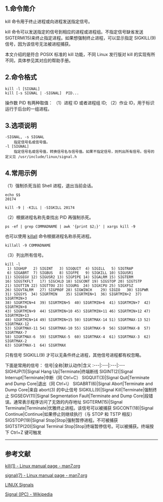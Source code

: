 ## 1.命令简介
kill 命令用于终止进程或向进程发送指定信号。

kill 命令可以发送指定的信号到相应的进程或进程组。不指定信号缺省发送 SIGTERM(15)来终止指定进程。如果想强制终止进程，可以显示指定 SIGKILL(9) 信号，因为该信号无法被进程捕获。

本文介绍的是符合 POSIX 标准的 kill 功能，不同 Linux 发行版对 kill 的实现有所不同，具体参见其对应的帮助手册。
## 2.命令格式
```
kill -l [SIGNAL]
kill [-s SIGNAL | -SIGNAL]  PID...
```
操作数 PID 有两种取值：
（1）进程 ID 或者进程组 ID;
（2）作业 ID，用于标识运行于后台的一组进程。
## 3.选项说明
```
-SIGNAL, -s SIGNAL
	指定信号名或信号值。
-l [SIGNAL]
	指定信号名或信号值，转换信号名与信号值。如果不指定信号，则列出所有信号。信号的定义见 /usr/include/linux/signal.h
```

## 4.常用示例
（1）强制杀死当前 Shell 进程，退出当前会话。
```
echo $$
20174

kill -9 | -KILL | -SIGKILL 20174
```
（2）根据进程名称先查找出 PID 再强制杀死。
```
ps -ef | grep COMMADNAME | awk '{print $2;}' | xargs kill -9
```
也可以使用 [killall](https://dablelv.blog.csdn.net/article/details/102476620) 命令根据进程名称杀死进程。
```
killall -9 COMMADNAME 
```

（3）列出所有信号。
```
kill -l
 1) SIGHUP	 2) SIGINT	 3) SIGQUIT	 4) SIGILL	 5) SIGTRAP
 6) SIGABRT	 7) SIGBUS	 8) SIGFPE	 9) SIGKILL	10) SIGUSR1
11) SIGSEGV	12) SIGUSR2	13) SIGPIPE	14) SIGALRM	15) SIGTERM
16) SIGSTKFLT	17) SIGCHLD	18) SIGCONT	19) SIGSTOP	20) SIGTSTP
21) SIGTTIN	22) SIGTTOU	23) SIGURG	24) SIGXCPU	25) SIGXFSZ
26) SIGVTALRM	27) SIGPROF	28) SIGWINCH	29) SIGIO	30) SIGPWR
31) SIGSYS	34) SIGRTMIN	35) SIGRTMIN+1	36) SIGRTMIN+2	37) SIGRTMIN+3
38) SIGRTMIN+4	39) SIGRTMIN+5	40) SIGRTMIN+6	41) SIGRTMIN+7	42) SIGRTMIN+8
43) SIGRTMIN+9	44) SIGRTMIN+10	45) SIGRTMIN+11	46) SIGRTMIN+12	47) SIGRTMIN+13
48) SIGRTMIN+14	49) SIGRTMIN+15	50) SIGRTMAX-14	51) SIGRTMAX-13	52) SIGRTMAX-12
53) SIGRTMAX-11	54) SIGRTMAX-10	55) SIGRTMAX-9	56) SIGRTMAX-8	57) SIGRTMAX-7
58) SIGRTMAX-6	59) SIGRTMAX-5	60) SIGRTMAX-4	61) SIGRTMAX-3	62) SIGRTMAX-2
63) SIGRTMAX-1	64) SIGRTMAX
```
只有信号 SIGKILL(9) 才可以无条件终止进程，其他信号进程都有权忽略。

下面是常用的信号：
信号|全称|默认动作|含义
:---|:---|:---|:---
SIGHUP(1)|Signal Hang Up|Terminate|终端断线
SIGINT(2)|Signal Interrupt|Terminate|中断（同 Ctrl+C）
SIGQUIT(3)|Signal Quit|Terminate and Dump Core|退出（同 Ctrl+\）
SIGABRT(6)|Signal Abort|Terminate and Dump Core|来自 abort(3) 的中止信号
SIGKILL(9)|Signal Kill|Terminate|强制终止
SIGSEGV(11)|Signal Segmentation Fault|Terminate and Dump Core|段错误。通常表示程序访问了无效的内存地址
SIGTERM(15)|Signal Terminate|Terminate|优雅终止进程。该信号可以被捕获
SIGCONT(18)|Signal Continue|Continue|如果停止则继续执行（与 STOP 和 TSTP 相反）
SIGSTOP(19)|Signal Stop|Stop|强制暂停进程。不可被捕获
SIGTSTP(20)|Signal Terminal Stop|Stop|终端暂停信号。可以被捕获。终端按下 Ctrl+Z 键可触发

---
## 参考文献
[kill(1) - Linux manual page - man7.org](http://man7.org/linux/man-pages/man1/kill.1p.html)

[signal(7) - Linux manual page - man7.org](https://man7.org/linux/man-pages/man7/signal.7.html)

[LINUX Signals](https://faculty.cs.niu.edu/~hutchins/csci480/signals.htm)

[Signal (IPC) - Wikipedia](https://en.wikipedia.org/wiki/Signal_(IPC))

<Vssue title="kill" />